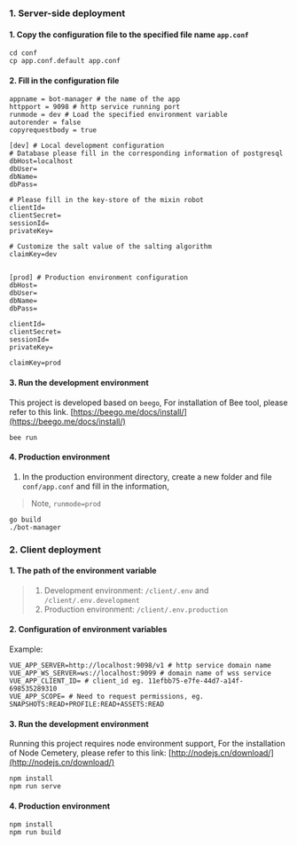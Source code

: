 ### 1. Server-side deployment

#### 1. Copy the configuration file to the specified file name `app.conf`
```shell script
cd conf
cp app.conf.default app.conf
```

#### 2. Fill in the configuration file
```shell script
appname = bot-manager # the name of the app
httpport = 9098 # http service running port
runmode = dev # Load the specified environment variable
autorender = false
copyrequestbody = true

[dev] # Local development configuration
# Database please fill in the corresponding information of postgresql
dbHost=localhost
dbUser=
dbName=
dbPass=

# Please fill in the key-store of the mixin robot
clientId=
clientSecret=
sessionId=
privateKey=

# Customize the salt value of the salting algorithm
claimKey=dev


[prod] # Production environment configuration
dbHost=
dbUser=
dbName=
dbPass=

clientId=
clientSecret=
sessionId=
privateKey=

claimKey=prod
```

#### 3. Run the development environment

This project is developed based on `beego`,
For installation of Bee tool, please refer to this link.
[https://beego.me/docs/install/](https://beego.me/docs/install/)

```shell script
bee run
```

#### 4. Production environment

1. In the production environment directory, create a new folder and file `conf/app.conf` and fill in the information,
> Note, `runmode=prod`
```shell script
go build
./bot-manager
```

### 2. Client deployment

#### 1. The path of the environment variable
> 1. Development environment: `/client/.env` and `/client/.env.development`
> 2. Production environment: `/client/.env.production`

#### 2. Configuration of environment variables

Example:
```shell script
VUE_APP_SERVER=http://localhost:9098/v1 # http service domain name
VUE_APP_WS_SERVER=ws://localhost:9099 # domain name of wss service
VUE_APP_CLIENT_ID= # client_id eg. 11efbb75-e7fe-44d7-a14f-698535289310
VUE_APP_SCOPE= # Need to request permissions, eg. SNAPSHOTS:READ+PROFILE:READ+ASSETS:READ
```

#### 3. Run the development environment

Running this project requires node environment support,
For the installation of Node Cemetery, please refer to this link:
[http://nodejs.cn/download/](http://nodejs.cn/download/)

```shell script
npm install
npm run serve
```

#### 4. Production environment
```shell script
npm install
npm run build
```